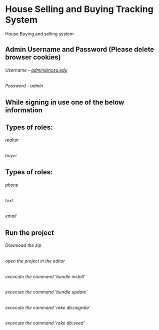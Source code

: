# House Selling and Buying Tracking System

House Buying and selling system

## Admin Username and Password (Please delete browser cookies)
###### Username - admin@ncsu.edu
###### Password - admin

## While signing in use one of the below information
## Types of roles:
###### realtor
###### buyer

## Types of roles:
###### phone
###### text
###### email

## Run the project

###### Download the zip
###### open the project in the editor
###### excecute the command 'bundle install'
###### excecute the command 'bundle update'
###### excecute the command 'rake db:migrate'
###### excecute the command 'rake db:seed'

